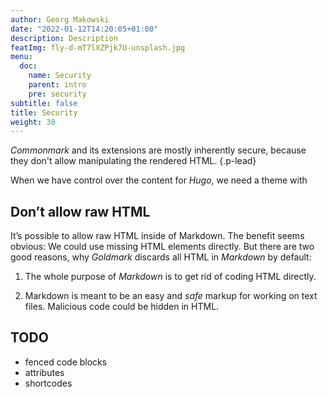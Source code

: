 ```yaml
---
author: Georg Makowski
date: "2022-01-12T14:20:05+01:00"
description: Description
featImg: fly-d-mT7lXZPjk7U-unsplash.jpg
menu:
  doc:
    name: Security
    parent: intro
    pre: security
subtitle: false
title: Security
weight: 30
---
```


_Commonmark_ and its extensions are mostly inherently secure, because they don't allow manipulating the rendered HTML.
{.p-lead} <!-- more -->

When we have control over the content for _Hugo_, we need a theme with 

## Don’t allow raw HTML

It’s possible to allow raw HTML inside of Markdown. The benefit seems obvious: We could use missing HTML elements directly. But there are two good reasons, why _Goldmark_ discards all HTML in _Markdown_ by default:

1. The whole purpose of _Markdown_ is to get rid of coding HTML directly.

2. Markdown is meant to be an easy and *safe* markup for working on text files.    Malicious code could be hidden in HTML.

## TODO

- fenced code blocks
- attributes
- shortcodes

